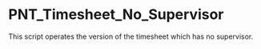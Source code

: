 # PNT_Timesheet_No_Supervisor
This script operates the version of the timesheet which has no supervisor.
